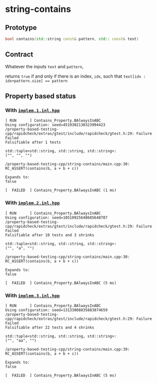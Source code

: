 # string-contains

## Prototype

```cpp
bool contains(std::string const& pattern, std:: const& text)
```

## Contract

Whatever the inputs ```text``` and ```pattern```,

returns ```true``` if and only if there is an index, ```idx```, such that ```text[idx : idx+pattern.size] == pattern```

## Property based status

### With [```implem.1.inl.hpp```](https://github.com/dubzzz/property-based-testing-cpp/blob/master/string-contains/implem.1.inl.hpp)

```
[ RUN      ] Contains_Property.BAlwaysInABC
Using configuration: seed=4519302130323994423
/property-based-testing-cpp/rapidcheck/extras/gtest/include/rapidcheck/gtest.h:29: Failure
Failed
Falsifiable after 1 tests

std::tuple<std::string, std::string, std::string>:
("", "", "")

/property-based-testing-cpp/string-contains/main.cpp:30:
RC_ASSERT(contains(b, a + b + c))

Expands to:
false

[  FAILED  ] Contains_Property.BAlwaysInABC (1 ms)
```

### With [```implem.2.inl.hpp```](https://github.com/dubzzz/property-based-testing-cpp/blob/master/string-contains/implem.2.inl.hpp)

```
[ RUN      ] Contains_Property.BAlwaysInABC
Using configuration: seed=10510925648685648787
/property-based-testing-cpp/rapidcheck/extras/gtest/include/rapidcheck/gtest.h:29: Failure
Failed
Falsifiable after 10 tests and 3 shrinks

std::tuple<std::string, std::string, std::string>:
("", "a", "")

/property-based-testing-cpp/string-contains/main.cpp:30:
RC_ASSERT(contains(b, a + b + c))

Expands to:
false

[  FAILED  ] Contains_Property.BAlwaysInABC (5 ms)
```

### With [```implem.3.inl.hpp```](https://github.com/dubzzz/property-based-testing-cpp/blob/master/string-contains/implem.3.inl.hpp)

```
[ RUN      ] Contains_Property.BAlwaysInABC
Using configuration: seed=13133008835883874659
/property-based-testing-cpp/rapidcheck/extras/gtest/include/rapidcheck/gtest.h:29: Failure
Failed
Falsifiable after 22 tests and 4 shrinks

std::tuple<std::string, std::string, std::string>:
("", "aa", "")

/property-based-testing-cpp/string-contains/main.cpp:39:
RC_ASSERT(contains(b, a + b + c))

Expands to:
false

[  FAILED  ] Contains_Property.BAlwaysInABC (5 ms)
```
